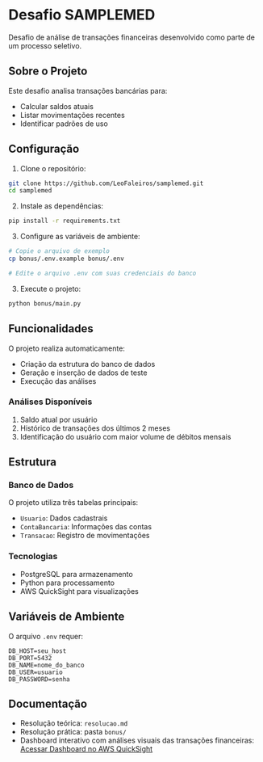 # Desafio SAMPLEMED

Desafio de análise de transações financeiras desenvolvido como parte de um processo seletivo.

## Sobre o Projeto

Este desafio analisa transações bancárias para:
- Calcular saldos atuais
- Listar movimentações recentes
- Identificar padrões de uso

## Configuração

1. Clone o repositório:
```bash
git clone https://github.com/LeoFaleiros/samplemed.git
cd samplemed
```

2. Instale as dependências:
```bash
pip install -r requirements.txt
```

3. Configure as variáveis de ambiente:
```bash
# Copie o arquivo de exemplo
cp bonus/.env.example bonus/.env

# Edite o arquivo .env com suas credenciais do banco
```

3. Execute o projeto:
```bash
python bonus/main.py
```

## Funcionalidades

O projeto realiza automaticamente:
- Criação da estrutura do banco de dados
- Geração e inserção de dados de teste
- Execução das análises

### Análises Disponíveis

1. Saldo atual por usuário
2. Histórico de transações dos últimos 2 meses
3. Identificação do usuário com maior volume de débitos mensais

## Estrutura

### Banco de Dados
O projeto utiliza três tabelas principais:
- `Usuario`: Dados cadastrais
- `ContaBancaria`: Informações das contas
- `Transacao`: Registro de movimentações

### Tecnologias
- PostgreSQL para armazenamento
- Python para processamento
- AWS QuickSight para visualizações

## Variáveis de Ambiente

O arquivo `.env` requer:
```env
DB_HOST=seu_host
DB_PORT=5432
DB_NAME=nome_do_banco
DB_USER=usuario
DB_PASSWORD=senha
```

## Documentação

- Resolução teórica: `resolucao.md`
- Resolução prática: pasta `bonus/`
- Dashboard interativo com análises visuais das transações financeiras:
[Acessar Dashboard no AWS QuickSight](https://us-east-2.quicksight.aws.amazon.com/sn/dashboards/36b6411e-1809-440c-9f0f-0d8b1e353307/views/aa679352-f42a-47e1-be9e-3b2a2b8aa66c?directory_alias=leonardofaleiros)

